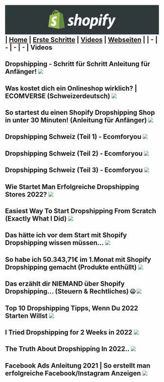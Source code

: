 ﻿![Shopify](../images/banner.png "Shopify")
| [Home](../index.html) | [Erste Schritte](erste_schritte.html) | [Videos](videos.html) | [Webseiten](webseiten.html) |
| - | - | - | - |
Videos
-
Dropshipping - Schritt für Schritt Anleitung für Anfänger!
[![](http://i3.ytimg.com/vi/ro4ZlnMoxio/hqdefault.jpg)](https://youtu.be/ro4ZlnMoxio "")
-
Was kostet dich ein Onlineshop wirklich? | ECOMVERSE (Schweizerdeutsch)
[![](http://i3.ytimg.com/vi/4dSW9j_5ee8/hqdefault.jpg)](https://youtu.be/4dSW9j_5ee8 "")
-
So startest du einen Shopify Dropshipping Shop in unter 30 Minuten! (Anleitung für Anfänger)
[![](http://i3.ytimg.com/vi/tVzmd6-nYMc/hqdefault.jpg)](https://youtu.be/tVzmd6-nYMc "")
-
Dropshipping Schweiz (Teil 1) - Ecomforyou
[![](http://i3.ytimg.com/vi/3LIlyG2ktDo/hqdefault.jpg)](https://youtu.be/3LIlyG2ktDo "")
-
Dropshipping Schweiz (Teil 2) - Ecomforyou
[![](http://i3.ytimg.com/vi/RiEUQPmtwhc/hqdefault.jpg)](https://www.youtube.com/watch?v=RiEUQPmtwhc "")
-
Dropshipping Schweiz (Teil 3) - Ecomforyou
[![](http://i3.ytimg.com/vi/OwbwNzJrmCY/hqdefault.jpg)](https://www.youtube.com/watch?v=OwbwNzJrmCY "")
-
Wie Startet Man Erfolgreiche Dropshipping Stores 2022?
[![](http://i3.ytimg.com/vi/5vR0QG2fmG8/hqdefault.jpg)](https://youtu.be/5vR0QG2fmG8 "")
-
Easiest Way To Start Dropshipping From Scratch (Exactly What I Did)
[![](http://i3.ytimg.com/vi/pEOUTjfh5xg/hqdefault.jpg)](https://youtu.be/pEOUTjfh5xg "")
-
Das hätte ich vor dem Start mit Shopify Dropshipping wissen müssen...
[![](http://i3.ytimg.com/vi/Zv36ojdSk1M/hqdefault.jpg)](https://youtu.be/Zv36ojdSk1M "")
-
So habe ich 50.343,71€ im 1.Monat mit Shopify Dropshipping gemacht (Produkte enthüllt)
[![](http://i3.ytimg.com/vi/FlpA4jbboRg/hqdefault.jpg)](https://youtu.be/FlpA4jbboRg "")
-
Das erzählt dir NIEMAND über Shopify Dropshipping... (Steuern & Rechtliches) 🤐
[![](http://i3.ytimg.com/vi/Ts-cHAQob9k/hqdefault.jpg)](https://youtu.be/Ts-cHAQob9k "")
-
Top 10 Dropshipping Tipps, Wenn Du 2022 Starten Willst
[![](http://i3.ytimg.com/vi/6K5dC9YZJcw/hqdefault.jpg)](https://youtu.be/6K5dC9YZJcw "")
-
I Tried Dropshipping for 2 Weeks in 2022
[![](http://i3.ytimg.com/vi/2AEYBIOrw3I/hqdefault.jpg)](https://youtu.be/2AEYBIOrw3I "")
-
The Truth About Dropshipping In 2022..
[![](http://i3.ytimg.com/vi/d-gKKOrFhnw/hqdefault.jpg)](https://youtu.be/d-gKKOrFhnw "")
-
Facebook Ads Anleitung 2021 | So erstellt man erfolgreiche Facebook/Instagram Anzeigen 
[![](http://i3.ytimg.com/vi/Dr2TZpZSEQs/hqdefault.jpg)](https://youtu.be/Dr2TZpZSEQs "")
-
